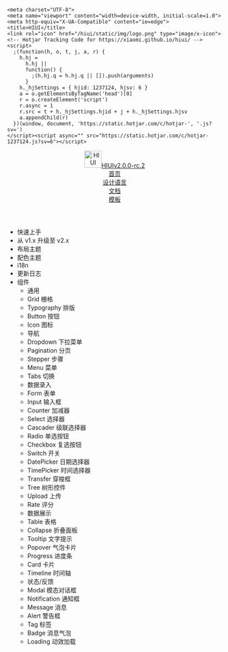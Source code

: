 <!DOCTYPE html><html lang="zh-CN"><head>
    <meta charset="UTF-8">
    <meta name="viewport" content="width=device-width, initial-scale=1.0">
    <meta http-equiv="X-UA-Compatible" content="ie=edge">
    <title>HIUI</title>
    <link rel="icon" href="/hiui/static/img/logo.png" type="image/x-icon">
    <!-- Hotjar Tracking Code for https://xiaomi.github.io/hiui/ -->
    <script>
      ;(function(h, o, t, j, a, r) {
        h.hj =
          h.hj ||
          function() {
            ;(h.hj.q = h.hj.q || []).push(arguments)
          }
        h._hjSettings = { hjid: 1237124, hjsv: 6 }
        a = o.getElementsByTagName('head')[0]
        r = o.createElement('script')
        r.async = 1
        r.src = t + h._hjSettings.hjid + j + h._hjSettings.hjsv
        a.appendChild(r)
      })(window, document, 'https://static.hotjar.com/c/hotjar-', '.js?sv=')
    </script><script async="" src="https://static.hotjar.com/c/hotjar-1237124.js?sv=6"></script>
  <link href="/hiui/styles.chunk.5c929068547ee4e35100.css" rel="stylesheet"><link href="/hiui/styles.5c929068547ee4e35100.css" rel="stylesheet"><script async="" src="https://script.hotjar.com/modules.66aea20c00387371b037.js" charset="utf-8"></script><style type="text/css">iframe#_hjRemoteVarsFrame {display: none !important; width: 1px !important; height: 1px !important; opacity: 0 !important; pointer-events: none !important;}</style></head>
  <body>
    <div id="app"><div><div class="layout layout--classic layout--white layout--flat"><header class="layout__header header"><div class="logo"><a class="logo__link" href="/hiui/" title="HIUI"><img class="logo__img" src="/hiui/static/img/logo.png" alt="HIUI" height="40"><span class="logo__title">HIUI<span class="version">v2.0.0-rc.2</span></span></a></div><div class="header__nav header__nav--right"><div class="header__nav-item"><a href="/hiui/zh-CN">首页</a></div><div class="header__nav-item"><a href="/hiui/zh-CN/designs/summarize">设计语言</a></div><div class="header__nav-item"><a href="/hiui/zh-CN/docs/quick-start">文档</a></div><div class="header__nav-item"><a href="/hiui/zh-CN/templates/portal">模板</a></div><div class="header__nav-item"><a href="https://github.com/XiaoMi/hiui"><i class="hi-fa fa-github"></i></a></div></div></header><div class="layout__body"><aside class="layout__sidebar sidebar "><div class="sidebar__wrapper"><ul class="sidebar__list"><li><div class="sidebar__item"><span class="sidebar__item-title"><span class="components-title">快速上手</span></span></div></li><li><div class="sidebar__item"><span class="sidebar__item-title"><span class="components-title">从 v1.x 升级至 v2.x</span></span></div></li><li><div class="sidebar__item"><span class="sidebar__item-title"><span class="components-title">布局主题</span></span></div></li><li><div class="sidebar__item"><span class="sidebar__item-title"><span class="components-title">配色主题</span></span></div></li><li><div class="sidebar__item"><span class="sidebar__item-title"><span class="components-title">i18n</span></span></div></li><li><div class="sidebar__item"><span class="sidebar__item-title"><span class="components-title">更新日志</span></span></div></li><li><div class="sidebar__item"><span class="sidebar__item-title"><span class="components-page">组件</span></span><i class="sidebar__item-toggle hi-icon icon-down"></i></div><ul class="sidebar__list sidebar__list--submenu sidebar__list--collapsed"><li><div class="sidebar__item sidebar__item--noaction"><span class="sidebar__item-title"><span class="components-title">通用</span></span></div></li><li><div class="sidebar__item"><span class="sidebar__item-title"><span class="components-page">Grid 栅格</span></span></div></li><li><div class="sidebar__item"><span class="sidebar__item-title"><span class="components-page">Typography 排版</span></span></div></li><li><div class="sidebar__item"><span class="sidebar__item-title"><span class="components-page">Button 按钮</span></span></div></li><li><div class="sidebar__item"><span class="sidebar__item-title"><span class="components-page">Icon 图标</span></span></div></li><li><div class="sidebar__item sidebar__item--noaction"><span class="sidebar__item-title"><span class="components-title">导航</span></span></div></li><li><div class="sidebar__item"><span class="sidebar__item-title"><span class="components-page">Dropdown 下拉菜单</span></span></div></li><li><div class="sidebar__item"><span class="sidebar__item-title"><span class="components-page">Pagination 分页</span></span></div></li><li><div class="sidebar__item"><span class="sidebar__item-title"><span class="components-page">Stepper 步骤</span></span></div></li><li><div class="sidebar__item"><span class="sidebar__item-title"><span class="components-page">Menu 菜单</span></span></div></li><li><div class="sidebar__item"><span class="sidebar__item-title"><span class="components-page">Tabs 切换</span></span></div></li><li><div class="sidebar__item sidebar__item--noaction"><span class="sidebar__item-title"><span class="components-title">数据录入</span></span></div></li><li><div class="sidebar__item"><span class="sidebar__item-title"><span class="components-page">Form 表单</span></span></div></li><li><div class="sidebar__item"><span class="sidebar__item-title"><span class="components-page">Input 输入框</span></span></div></li><li><div class="sidebar__item"><span class="sidebar__item-title"><span class="components-page">Counter 加减器</span></span></div></li><li><div class="sidebar__item"><span class="sidebar__item-title"><span class="components-page">Select 选择器</span></span></div></li><li><div class="sidebar__item"><span class="sidebar__item-title"><span class="components-page">Cascader 级联选择器</span></span></div></li><li><div class="sidebar__item"><span class="sidebar__item-title"><span class="components-page">Radio 单选按钮</span></span></div></li><li><div class="sidebar__item"><span class="sidebar__item-title"><span class="components-page">Checkbox 复选按钮</span></span></div></li><li><div class="sidebar__item"><span class="sidebar__item-title"><span class="components-page">Switch 开关</span></span></div></li><li><div class="sidebar__item"><span class="sidebar__item-title"><span class="components-page">DatePicker 日期选择器</span></span></div></li><li><div class="sidebar__item"><span class="sidebar__item-title"><span class="components-page">TimePicker 时间选择器</span></span></div></li><li><div class="sidebar__item"><span class="sidebar__item-title"><span class="components-page">Transfer 穿梭框</span></span></div></li><li><div class="sidebar__item"><span class="sidebar__item-title"><span class="components-page">Tree 树形控件</span></span></div></li><li><div class="sidebar__item"><span class="sidebar__item-title"><span class="components-page">Upload 上传</span></span></div></li><li><div class="sidebar__item"><span class="sidebar__item-title"><span class="components-page">Rate 评分</span></span></div></li><li><div class="sidebar__item sidebar__item--noaction"><span class="sidebar__item-title"><span class="components-title">数据展示</span></span></div></li><li><div class="sidebar__item"><span class="sidebar__item-title"><span class="components-page">Table 表格</span></span></div></li><li><div class="sidebar__item"><span class="sidebar__item-title"><span class="components-page">Collapse 折叠面板</span></span></div></li><li><div class="sidebar__item"><span class="sidebar__item-title"><span class="components-page">Tooltip 文字提示</span></span></div></li><li><div class="sidebar__item"><span class="sidebar__item-title"><span class="components-page">Popover 气泡卡片</span></span></div></li><li><div class="sidebar__item"><span class="sidebar__item-title"><span class="components-page">Progress 进度条</span></span></div></li><li><div class="sidebar__item"><span class="sidebar__item-title"><span class="components-page">Card 卡片</span></span></div></li><li><div class="sidebar__item"><span class="sidebar__item-title"><span class="components-page">Timeline 时间轴</span></span></div></li><li><div class="sidebar__item sidebar__item--noaction"><span class="sidebar__item-title"><span class="components-title">状态/反馈</span></span></div></li><li><div class="sidebar__item"><span class="sidebar__item-title"><span class="components-page">Modal 模态对话框</span></span></div></li><li><div class="sidebar__item"><span class="sidebar__item-title"><span class="components-page">Notification 通知框</span></span></div></li><li><div class="sidebar__item"><span class="sidebar__item-title"><span class="components-page">Message 消息</span></span></div></li><li><div class="sidebar__item"><span class="sidebar__item-title"><span class="components-page">Alert 警告框</span></span></div></li><li><div class="sidebar__item"><span class="sidebar__item-title"><span class="components-page">Tag 标签</span></span></div></li><li><div class="sidebar__item"><span class="sidebar__item-title"><span class="components-page">Badge 消息气泡</span></span></div></li><li><div class="sidebar__item"><span class="sidebar__item-title"><span class="components-page">Loading 动效加载</span></span></div></li></ul></li></ul></div><div class="siderbar__extend"></div><span class="sidebar__toggle"></span></aside><div class="layout__main layout__main--lr"><div class="layout__content"></div></div></div></div></div></div>
  <script type="text/javascript" src="/hiui/vendors~main.chunk.js"></script><script type="text/javascript" src="/hiui/main.js"></script>

</body></html>